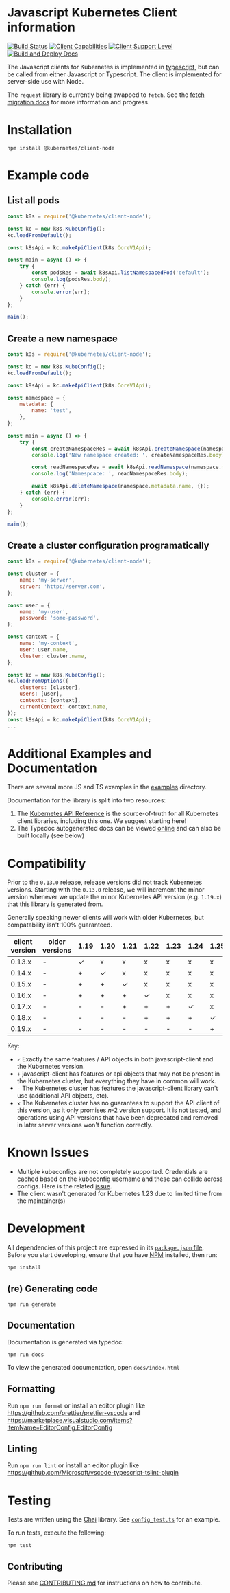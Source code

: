 # Javascript Kubernetes Client information

[![Build Status](https://github.com/kubernetes-client/javascript/workflows/Kubernetes%20Javascript%20Client%20-%20Validation/badge.svg)](https://github.com/kubernetes-client/javascript/actions)
[![Client Capabilities](https://img.shields.io/badge/Kubernetes%20client-Gold-blue.svg?style=flat&colorB=FFD700&colorA=306CE8)](https://bit.ly/kubernetes-client-capabilities-badge)
[![Client Support Level](https://img.shields.io/badge/kubernetes%20client-beta-green.svg?style=flat&colorA=306CE8)](https://bit.ly/kubernetes-client-support-badge)
[![Build and Deploy Docs](https://github.com/kubernetes-client/javascript/actions/workflows/deploy-docs.yml/badge.svg)](https://github.com/kubernetes-client/javascript/actions/workflows/deploy-docs.yml)

The Javascript clients for Kubernetes is implemented in
[typescript](https://typescriptlang.org), but can be called from either
Javascript or Typescript. The client is implemented for server-side use with Node.

The `request` library is currently being swapped to `fetch`. See the [fetch migration docs](./FETCH_MIGRATION.md) for more information and progress.

# Installation

```console
npm install @kubernetes/client-node
```

# Example code

## List all pods

```javascript
const k8s = require('@kubernetes/client-node');

const kc = new k8s.KubeConfig();
kc.loadFromDefault();

const k8sApi = kc.makeApiClient(k8s.CoreV1Api);

const main = async () => {
    try {
        const podsRes = await k8sApi.listNamespacedPod('default');
        console.log(podsRes.body);
    } catch (err) {
        console.error(err);
    }
};

main();

```

## Create a new namespace

```javascript
const k8s = require('@kubernetes/client-node');

const kc = new k8s.KubeConfig();
kc.loadFromDefault();

const k8sApi = kc.makeApiClient(k8s.CoreV1Api);

const namespace = {
    metadata: {
        name: 'test',
    },
};

const main = async () => {
    try {
        const createNamespaceRes = await k8sApi.createNamespace(namespace);
        console.log('New namespace created: ', createNamespaceRes.body);

        const readNamespaceRes = await k8sApi.readNamespace(namespace.metadata.name);
        console.log('Namespcace: ', readNamespaceRes.body);

        await k8sApi.deleteNamespace(namespace.metadata.name, {});
    } catch (err) {
        console.error(err);
    }
};

main();
```

## Create a cluster configuration programatically
```javascript
const k8s = require('@kubernetes/client-node');

const cluster = {
    name: 'my-server',
    server: 'http://server.com',
};

const user = {
    name: 'my-user',
    password: 'some-password',
};

const context = {
    name: 'my-context',
    user: user.name,
    cluster: cluster.name,
};

const kc = new k8s.KubeConfig();
kc.loadFromOptions({
    clusters: [cluster],
    users: [user],
    contexts: [context],
    currentContext: context.name,
});
const k8sApi = kc.makeApiClient(k8s.CoreV1Api);
...
```

# Additional Examples and Documentation

There are several more JS and TS examples in the [examples](https://github.com/kubernetes-client/javascript/tree/master/examples) directory.

Documentation for the library is split into two resources:

1. The [Kubernetes API Reference](https://kubernetes.io/docs/reference/) is the source-of-truth for all Kubernetes client libraries, including this one. We suggest starting here!
2. The Typedoc autogenerated docs can be viewed [online](https://kubernetes-client.github.io/javascript) and can also be built locally (see below)

# Compatibility

Prior to the `0.13.0` release, release versions did not track Kubernetes versions. Starting with the `0.13.0`
release, we will increment the minor version whenever we update the minor Kubernetes API version
(e.g. `1.19.x`) that this library is generated from.

Generally speaking newer clients will work with older Kubernetes, but compatability isn't 100% guaranteed.

| client version | older versions | 1.19 | 1.20 | 1.21 | 1.22 | 1.23 | 1.24 | 1.25 | 1.26 | 1.27 |
|----------------|----------------|------|------|------|------|-------|------|-----|------|------|
|  0.13.x        |       -        |  ✓   |  x   |  x   |  x   |  x   |  x   |  x  |  x  |  x  |
|  0.14.x        |       -        |  +   |  ✓   |  x   |  x   |  x   |  x   |  x  |  x  |  x  |
|  0.15.x        |       -        |  +   |  +   |  ✓   |  x   |  x   |  x   |  x  |  x  |  x  |
|  0.16.x        |       -        |  +   |  +   |  +   |  ✓   |  x   |  x   |  x  |  x  |  x  |
|  0.17.x        |       -        |  -   |  -   |  +   |  +   |  +   |  ✓   |  x  |  x  |  x  |
|  0.18.x        |       -        |  -   |  -   |  -   |  +   |  +   |  +   |  ✓  |  x  |  x  |
|  0.19.x        |       -        |  -   |  -   |  -   |  -   |  -   |  -   |  +  |  +  |  ✓  |

Key:

* `✓` Exactly the same features / API objects in both javascript-client and the Kubernetes
  version.
* `+` javascript-client has features or api objects that may not be present in the
  Kubernetes cluster, but everything they have in common will work.
* `-` The Kubernetes cluster has features the javascript-client library can't use
  (additional API objects, etc).
* `x` The Kubernetes cluster has no guarantees to support the API client of
  this version, as it only promises _n_-2 version support. It is not tested,
  and operations using API versions that have been deprecated and removed in
  later server versions won't function correctly.

# Known Issues
* Multiple kubeconfigs are not completely supported.
  Credentials are cached based on the kubeconfig username and these can collide across configs.
  Here is the related [issue](https://github.com/kubernetes-client/javascript/issues/592).
* The client wasn't generated for Kubernetes 1.23 due to limited time from the maintainer(s)

# Development

All dependencies of this project are expressed in its
[`package.json` file](package.json). Before you start developing, ensure
that you have [NPM](https://www.npmjs.com/) installed, then run:

```console
npm install
```

## (re) Generating code

```console
npm run generate
```

## Documentation

Documentation is generated via typedoc:

```
npm run docs
```

To view the generated documentation, open `docs/index.html`

## Formatting

Run `npm run format` or install an editor plugin like https://github.com/prettier/prettier-vscode and https://marketplace.visualstudio.com/items?itemName=EditorConfig.EditorConfig

## Linting

Run `npm run lint` or install an editor plugin like https://github.com/Microsoft/vscode-typescript-tslint-plugin

# Testing

Tests are written using the [Chai](https://chaijs.com/) library. See
[`config_test.ts`](./src/config_test.ts) for an example.

To run tests, execute the following:

```console
npm test
```

## Contributing

Please see [CONTRIBUTING.md](CONTRIBUTING.md) for instructions on how to contribute.
